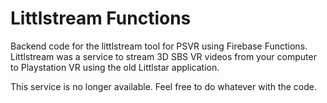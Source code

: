 # Littlstream Functions

Backend code for the littlstream tool for PSVR using Firebase Functions. 
Littlstream was a service to stream 3D SBS VR videos from your computer to Playstation VR using the old Littlstar application.

This service is no longer available. Feel free to do whatever with the code.

